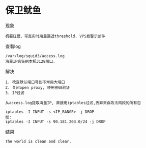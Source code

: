 <meta charset="UTF-8">

# 保卫鱿鱼

现象

    机器狂慢，带宽实时用量逼近threshold, VPS发警示邮件

查看log

    /var/log/squid3/access.log
    海量IP疯狂刷本机3128端口，

解决

    1. 改变默认端口号到不常用大端口
    2. 关闭open proxy, 使用密码验证
    3. IP过滤

    从access.log提取海量IP, 直接用iptables过滤,丢弃来自攻击网段的所有包

    iptables -I INPUT -s <IP_RANGE> -j DROP
    如:
    iptables -I INPUT -s 90.181.203.0/24 -j DROP

结果

    The world is clean and clear.
